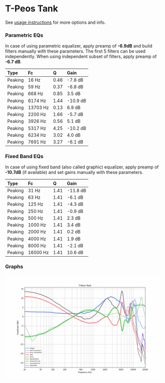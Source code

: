 # T-Peos Tank
See [usage instructions](https://github.com/jaakkopasanen/AutoEq#usage) for more options and info.

### Parametric EQs
In case of using parametric equalizer, apply preamp of **-6.9dB** and build filters manually
with these parameters. The first 5 filters can be used independently.
When using independent subset of filters, apply preamp of **-6.7 dB**.

| Type    | Fc       |    Q | Gain     |
|:--------|:---------|:-----|:---------|
| Peaking | 16 Hz    | 0.46 | -7.8 dB  |
| Peaking | 59 Hz    | 0.37 | -6.8 dB  |
| Peaking | 668 Hz   | 0.85 | 3.5 dB   |
| Peaking | 6174 Hz  | 1.44 | -10.9 dB |
| Peaking | 13703 Hz | 0.13 | 6.9 dB   |
| Peaking | 2200 Hz  | 1.66 | -5.7 dB  |
| Peaking | 3926 Hz  | 0.56 | 5.1 dB   |
| Peaking | 5317 Hz  | 4.25 | -10.2 dB |
| Peaking | 6234 Hz  | 3.02 | 4.0 dB   |
| Peaking | 7691 Hz  | 3.27 | -6.1 dB  |

### Fixed Band EQs
In case of using fixed band (also called graphic) equalizer, apply preamp of **-10.7dB**
(if available) and set gains manually with these parameters.

| Type    | Fc       |    Q | Gain     |
|:--------|:---------|:-----|:---------|
| Peaking | 31 Hz    | 1.41 | -11.8 dB |
| Peaking | 63 Hz    | 1.41 | -6.1 dB  |
| Peaking | 125 Hz   | 1.41 | -4.3 dB  |
| Peaking | 250 Hz   | 1.41 | -0.9 dB  |
| Peaking | 500 Hz   | 1.41 | 2.3 dB   |
| Peaking | 1000 Hz  | 1.41 | 3.4 dB   |
| Peaking | 2000 Hz  | 1.41 | 0.2 dB   |
| Peaking | 4000 Hz  | 1.41 | 1.9 dB   |
| Peaking | 8000 Hz  | 1.41 | -2.1 dB  |
| Peaking | 16000 Hz | 1.41 | 10.6 dB  |

### Graphs
![](./T-Peos%20Tank.png)